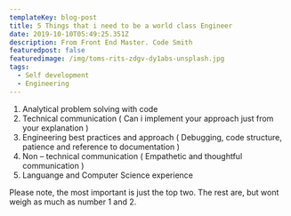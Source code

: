 ```yaml
---
templateKey: blog-post
title: 5 Things that i need to be a world class Engineer
date: 2019-10-10T05:49:25.351Z
description: From Front End Master. Code Smith
featuredpost: false
featuredimage: /img/toms-rits-zdgv-dy1abs-unsplash.jpg
tags:
  - Self development
  - Engineering
---
```

1. Analytical problem solving with code
2. Technical communication ( Can i implement your approach just from your explanation )
3. Engineering best practices and approach ( Debugging, code structure, patience and reference to documentation )
4. Non – technical communication ( Empathetic and thoughtful communication )
5. Languange and Computer Science experience

Please note, the most important is just the top two. The rest are, but wont weigh as much as number 1 and 2.
